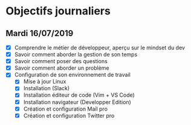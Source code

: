 # Objectifs journaliers

## Mardi 16/07/2019


* [x] Comprendre le métier de développeur, aperçu sur le mindset du dev
* [x] Savoir comment aborder la gestion de son temps
* [x] Savoir comment poser des questions
* [x] Savoir comment aborder un problème
* [x] Configuration de son environnement de travail
  * [x] Mise à jour Linux
  * [x] Installation (Slack)
  * [x] Installation éditeur de code (Vim + VS Code)
  * [x] Installation navigateur (Developper Edition)
  * [x] Création et configuration Mail pro 
  * [x] Création et configuration Twitter pro 
